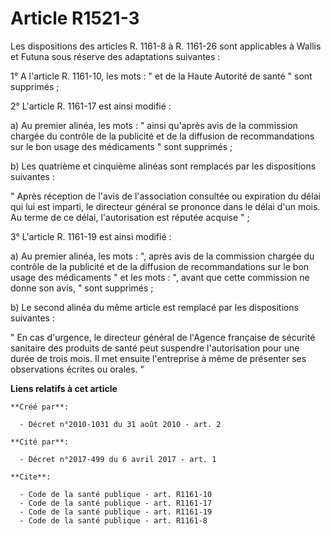 # Article R1521-3

Les dispositions des articles R. 1161-8 à R. 1161-26 sont applicables à Wallis et Futuna sous réserve des adaptations
suivantes : 

1° A l'article R. 1161-10, les mots : " et de la Haute Autorité de santé " sont supprimés ; 

2° L'article R. 1161-17 est ainsi modifié : 

a) Au premier alinéa, les mots : " ainsi qu'après avis de la commission chargée du contrôle de la publicité et de la
diffusion de recommandations sur le bon usage des médicaments " sont supprimés ; 

b) Les quatrième et cinquième alinéas sont remplacés par les dispositions suivantes : 

" Après réception de l'avis de l'association consultée ou expiration du délai qui lui est imparti, le directeur général se
prononce dans le délai d'un mois. Au terme de ce délai, l'autorisation est réputée acquise " ; 

3° L'article R. 1161-19 est ainsi modifié : 

a) Au premier alinéa, les mots : ", après avis de la commission chargée du contrôle de la publicité et de la diffusion de
recommandations sur le bon usage des médicaments " et les mots : ", avant que cette commission ne donne son avis, " sont
supprimés ; 

b) Le second alinéa du même article est remplacé par les dispositions suivantes : 

" En cas d'urgence, le directeur général de l'Agence française de sécurité sanitaire des produits de santé peut suspendre
l'autorisation pour une durée de trois mois. Il met ensuite l'entreprise à même de présenter ses observations écrites ou
orales. "

**Liens relatifs à cet article**

	**Créé par**:

	  - Décret n°2010-1031 du 31 août 2010 - art. 2

	**Cité par**:

	  - Décret n°2017-499 du 6 avril 2017 - art. 1

	**Cite**:

	  - Code de la santé publique - art. R1161-10
	  - Code de la santé publique - art. R1161-17
	  - Code de la santé publique - art. R1161-19
	  - Code de la santé publique - art. R1161-8
